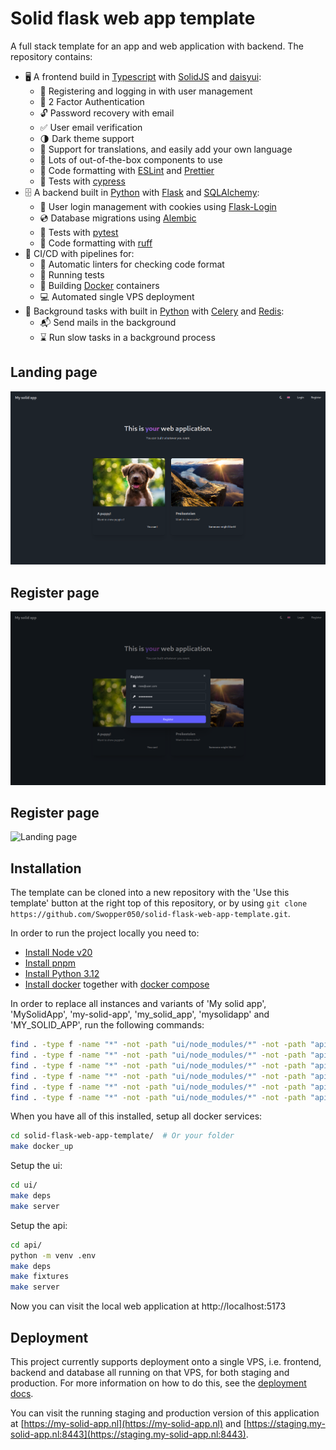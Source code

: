 # Solid flask web app template
A full stack template for an app and web application with backend. The repository contains:
 - 🖥️ A frontend build in [Typescript](https://www.typescriptlang.org/) with [SolidJS](https://www.solidjs.com/) and [daisyui](https://daisyui.com/):
   - 🪪 Registering and logging in with user management
   - 🔑 2 Factor Authentication
   - 🔓 Password recovery with email
   - ✅ User email verification
   - 🌗 Dark theme support
   - 📜 Support for translations, and easily add your own language
   - 🧱 Lots of out-of-the-box components to use
   - 📝 Code formatting with [ESLint](https://eslint.org/) and [Prettier](https://prettier.io/)
   - 🧪 Tests with [cypress](https://www.cypress.io/)
 - 🗄️ A backend built in [Python](https://www.python.org/) with [Flask](https://flask.palletsprojects.com/en/3.0.x/) and [SQLAlchemy](https://www.sqlalchemy.org/):
   - 🧍 User login management with cookies using [Flask-Login](https://flask-login.readthedocs.io/en/latest/)
   - 💿 Database migrations using [Alembic](https://alembic.sqlalchemy.org/en/latest/)
   - 🧪 Tests with [pytest](https://docs.pytest.org/en/stable/)
   - 📝 Code formatting with [ruff](https://docs.astral.sh/ruff/)
 - 🚀 CI/CD with pipelines for:
   - 📝 Automatic linters for checking code format
   - 🧪 Running tests
   - 🐳 Building [Docker](https://www.docker.com/) containers
   - 💻 Automated single VPS deployment
 - 👷 Background tasks with built in [Python](https://www.python.org/) with [Celery](https://docs.celeryq.dev/en/stable/) and [Redis](https://redis.io/):
   - 📬 Send mails in the background
   - ⌛ Run slow tasks in a background process


## Landing page
![Landing page](./docs/images/landing_page.png "Landing page")

## Register page
![Landing page](./docs/images/register_page.png "Register page")

## Register page
![Landing page](./docs/images/home_page.png "Home page")

## Installation
The template can be cloned into a new repository with the 'Use this template' button at the right top of this repository, or by using `git clone https://github.com/Swopper050/solid-flask-web-app-template.git`.

In order to run the project locally you need to:
  * [Install Node v20](https://nodejs.org/en/download/package-manager)
  * [Install pnpm](https://pnpm.io/installation)
  * [Install Python 3.12](https://www.python.org/downloads/)
  * [Install docker](https://docs.docker.com/engine/install/) together with [docker compose](https://docs.docker.com/compose/)

In order to replace all instances and variants of 'My solid app', 'MySolidApp', 'my-solid-app', 'my_solid_app', 'mysolidapp' and 'MY_SOLID_APP', run the following commands:
```bash
find . -type f -name "*" -not -path "ui/node_modules/*" -not -path "api/.env/*" -exec sed -i 's/My\ solid\ app/Your\ app/g' {} \;
find . -type f -name "*" -not -path "ui/node_modules/*" -not -path "api/.env/*" -exec sed -i 's/MySolidApp/YourApp/g' {} \;
find . -type f -name "*" -not -path "ui/node_modules/*" -not -path "api/.env/*" -exec sed -i 's/my-solid-app/your-app/g' {} \;
find . -type f -name "*" -not -path "ui/node_modules/*" -not -path "api/.env/*" -exec sed -i 's/my_solid_app/your_app/g' {} \;
find . -type f -name "*" -not -path "ui/node_modules/*" -not -path "api/.env/*" -exec sed -i 's/mysolidapp/yourapp/g' {} \;
find . -type f -name "*" -not -path "ui/node_modules/*" -not -path "api/.env/*" -exec sed -i 's/MY_SOLID_APP/YOUR_APP/g' {} \;
```

When you have all of this installed, setup all docker services:

```bash
cd solid-flask-web-app-template/  # Or your folder
make docker_up
```

Setup the ui:
```bash
cd ui/
make deps
make server
```

Setup the api:
```bash
cd api/
python -m venv .env
make deps
make fixtures
make server
```

Now you can visit the local web application at http://localhost:5173


## Deployment
This project currently supports deployment onto a single VPS, i.e. frontend, backend and database all running on that VPS, for both staging and production. For more information on how to do this, see the [deployment docs](docs/web_deployment.md).

You can visit the running staging and production version of this application at [https://my-solid-app.nl](https://my-solid-app.nl) and [https://staging.my-solid-app.nl:8443](https://staging.my-solid-app.nl:8443).
